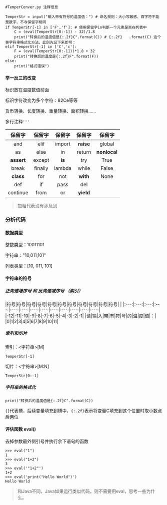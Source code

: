 ```
#TemperConver.py 注释信息

TemperStr = input("输入带有符号的温度值：") # 命名规则：大小写敏感、首字符不能是数字、不与保留字相同
if TemperStr[-1] in ['F','f']: # 使用保留字in判断一个元素是否在列表中
    C = (eval(TemperStr[0:-1]) - 32)/1.8
    print("转换后的温度值是{:.2f}C".format(C)) # {:.2f}   .format(C) 这个事字符串格式化方法，此刻先记下来即可：
elif TemperStr[-1] in ['C','c']:
    F = (eval(TemperStr[0:-1]))*1.8 + 32
    print("转换后的温度是{:.2f}F".format(F))
else:
    print("格式错误")
```

#### 举一反三的改变

标识放在温度数值前面

标识字符改变为多个字符：82Ce等等

货币转换、长度转换、重量转换、面积转换......

多行注释`'''`

|保留字|保留字|保留字|保留字|保留字|
|:---:|:---:|:---:|:---:|:---:|
|and|elif|import|**raise**|global|
|as|else|in|return|**nonlocal**|
|**assert**|except|**is**|try|True|
|break|finally|lambda|while|False|
|**class**|for|not|**with**|None|
|def|if|pass|del||
|continue|from|or|**yield**||

> 加粗代表没有涉及到

### 分析代码
#### 数据类型

整数类型：10011101

字符串："10,011,101"

列表类型：[10, 011, 101]

#### 字符串的符号

##### 正向递增序号 和 反向递减序号 （索引）

|符号|符号|符号|符号|符号|符号|符号|符号|符号|符号|符号| |
|:---:|:---:|:---:|:---:|:---:|:---:|:---:|:---:|:---:|:---:|:---:|:---:|:---:|
|-12|-11|-10|-9|-8|-7|-6|-5|-4|-3|-2|-1|
|请|输|入|带|有|符|号|的|温|度|值|：|
|0|1|2|3|4|5|6|7|8|9|10|11|

##### 索引和切片

索引：<字符串>[M]

`TemperStr[-1]`

切片：<字符串>[M:N]

`TemperStr[0:-1]`

##### 字符串的格式化

`print("转换后的温度值是{:.2f}C".format(C))`

`{}`代表槽，后续变量填充到槽中，`{:.2f}`表示将变量C填充到这个位置时取小数点后两位

#### 评估函数 eval()

去掉参数最外侧引号并执行余下语句的函数

```
>>> eval("1")
1
>>> eval("1+2")
3
>>> eval('"1+2"')
1+2
>>> eval('print("Hello World")')
Hello World
```

> 和Java不同，Java如果运行类似代码，则不需要用eval，思考一些为什么。
